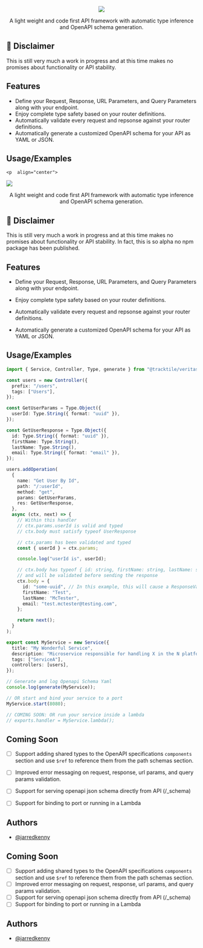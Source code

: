 <p  align="center">
	<img  src="https://i.imgur.com/ANnBTvB.png"  />
</p>
<p  align="center">A light weight and code first API framework with automatic type inference and OpenAPI schema generation.</r>

## :construction: Disclaimer

This is still very much a work in progress and at this time makes no promises about functionality or API stability.

## Features

- Define your Request, Response, URL Parameters, and Query Parameters along with your endpoint.
- Enjoy complete type safety based on your router definitions.
- Automatically validate every request and repsonse against your router definitions.
- Automatically generate a customized OpenAPI schema for your API as YAML or JSON.

## Usage/Examples

    <p  align="center">

<img  src="https://i.imgur.com/ANnBTvB.png"  />

</p>

<p  align="center">A light weight and code first API framework with automatic type inference and OpenAPI schema generation.</r>

## :construction: Disclaimer

This is still very much a work in progress and at this time makes no promises about functionality or API stability. In fact, this is so alpha no npm package has been published.

## Features

- Define your Request, Response, URL Parameters, and Query Parameters along with your endpoint.

- Enjoy complete type safety based on your router definitions.

- Automatically validate every request and repsonse against your router definitions.

- Automatically generate a customized OpenAPI schema for your API as YAML or JSON.

## Usage/Examples

```typescript
import { Service, Controller, Type, generate } from "@tracktile/veritas";

const users = new Controller({
  prefix: "/users",
  tags: ["Users"],
});

const GetUserParams = Type.Object({
  userId: Type.String({ format: "uuid" }),
});

const GetUserResponse = Type.Object({
  id: Type.String({ format: "uuid" }),
  firstName: Type.String(),
  lastName: Type.String(),
  email: Type.String({ format: "email" }),
});

users.addOperation(
  {
    name: "Get User By Id",
    path: "/:userId",
    method: "get",
    params: GetUserParams,
    res: GetUserResponse,
  },
  async (ctx, next) => {
    // Within this handler
    // ctx.params.userId is valid and typed
    // ctx.body must satisfy typeof UserResponse

    // ctx.params has been validated and typed
    const { userId } = ctx.params;

    console.log("userId is", userId);

    // ctx.body has typeof { id: string, firstName: string, lastName: string, email: string}
    // and will be validated before sending the response
    ctx.body = {
      id: "some-uuid", // In this example, this will cause a ResponseValidation error as its not a valid uuid!
      firstName: "Test",
      lastName: "McTester",
      email: "test.mctester@testing.com",
    };

    return next();
  }
);

export const MyService = new Service({
  title: "My Wonderful Service",
  description: "Microservice responsible for handling X in the N platform.",
  tags: ["ServiceA"],
  controllers: [users],
});

// Generate and log Openapi Schema Yaml
console.log(generate(MyService));

// OR start and bind your service to a port
MyService.start(8080);

// COMING SOON: OR run your service inside a lambda
// exports.handler = MyService.lambda();
```

## Coming Soon

- [ ] Support adding shared types to the OpenAPI specifications `components` section and use `$ref` to reference them from the path schemas section.

- [ ] Improved error messaging on request, response, url params, and query params validation.

- [ ] Support for serving openapi json schema directly from API (/\_schema)

- [ ] Support for binding to port or running in a Lambda

## Authors

- [@jarredkenny](https://www.github.com/jarredkenny)

## Coming Soon

- [ ] Support adding shared types to the OpenAPI specifications `components` section and use `$ref` to reference them from the path schemas section.
- [ ] Improved error messaging on request, response, url params, and query params validation.
- [ ] Support for serving openapi json schema directly from API (/\_schema)
- [ ] Support for binding to port or running in a Lambda

## Authors

- [@jarredkenny](https://www.github.com/jarredkenny)
